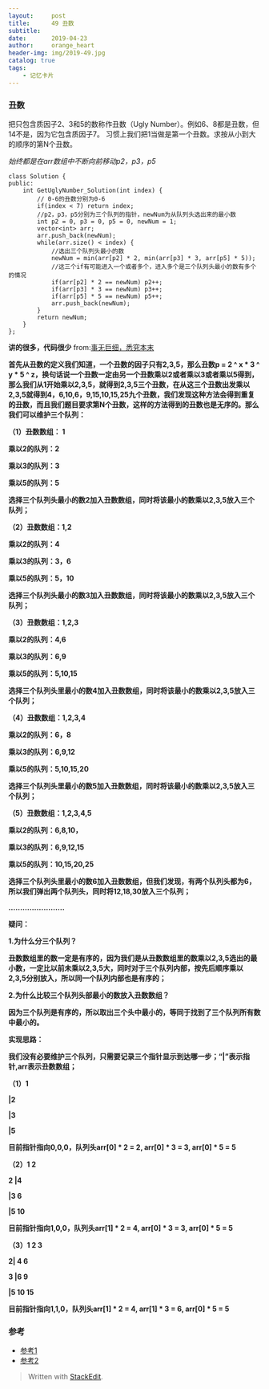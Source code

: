 ```yaml
---
layout:     post
title:      49 丑数
subtitle: 
date:       2019-04-23
author:     orange_heart
header-img: img/2019-49.jpg
catalog: true
tags:
    - 记忆卡片
---
```


###   丑数

把只包含质因子2、3和5的数称作丑数（Ugly Number）。例如6、8都是丑数，但14不是，因为它包含质因子7。 习惯上我们把1当做是第一个丑数。求按从小到大的顺序的第N个丑数。

*始终都是在arr数组中不断向前移动p2，p3，p5*

```objk
class Solution {
public:
    int GetUglyNumber_Solution(int index) {
        // 0-6的丑数分别为0-6
        if(index < 7) return index;
        //p2，p3，p5分别为三个队列的指针，newNum为从队列头选出来的最小数
        int p2 = 0, p3 = 0, p5 = 0, newNum = 1;
        vector<int> arr;
        arr.push_back(newNum);
        while(arr.size() < index) {
            //选出三个队列头最小的数
            newNum = min(arr[p2] * 2, min(arr[p3] * 3, arr[p5] * 5));
            //这三个if有可能进入一个或者多个，进入多个是三个队列头最小的数有多个的情况
            if(arr[p2] * 2 == newNum) p2++;
            if(arr[p3] * 3 == newNum) p3++;
            if(arr[p5] * 5 == newNum) p5++;
            arr.push_back(newNum);
        }
        return newNum;
    }
};
```

**讲的很多，代码很少**
from:[事无巨细，悉究本末](https://www.nowcoder.com/profile/7390960)

**首先从丑数的定义我们知道，一个丑数的因子只有2,3,5，那么丑数p = 2 ^ x * 3 ^ y * 5 ^ z，换句话说一个丑数一定由另一个丑数乘以2或者乘以3或者乘以5得到，那么我们从1开始乘以2,3,5，就得到2,3,5三个丑数，在从这三个丑数出发乘以2,3,5就得到4，6,10,6，9,15,10,15,25九个丑数，我们发现这种方法会得到重复的丑数，而且我们题目要求第N个丑数，这样的方法得到的丑数也是无序的。那么我们可以维护三个队列：**

**（1）丑数数组： 1**

**乘以2的队列：2**

**乘以3的队列：3**

**乘以5的队列：5**

**选择三个队列头最小的数2加入丑数数组，同时将该最小的数乘以****2,3,5****放入三个队列；**

**（2）丑数数组：1,2**

**乘以2的队列：4**

**乘以3的队列：3，6**

**乘以5的队列：5，10**

**选择三个队列头最小的数3加入丑数数组，同时将该最小的数乘以****2,3,5****放入三个队列；**

**（3）丑数数组：1,2,3**

**乘以2的队列：4,6**

**乘以3的队列：6,9**

**乘以5的队列：5,10,15**

**选择三个队列头里最小的数4加入丑数数组，同时将该最小的数乘以****2,3,5****放入三个队列；**

**（4）丑数数组：1,2,3,4**

**乘以2的队列：6，8**

**乘以3的队列：6,9,12**

**乘以5的队列：5,10,15,20**

**选择三个队列头里最小的数5加入丑数数组，同时将该最小的数乘以****2,3,5****放入三个队列；**

**（5）丑数数组：1,2,3,4,5**

**乘以2的队列：6,8,10，**

**乘以3的队列：6,9,12,15**

**乘以5的队列：10,15,20,25**

**选择三个队列头里最小的数6加入丑数数组，但我们发现，有两个队列头都为6，所以我们弹出两个队列头，同时将12,18,30放入三个队列；**

**……………………**

**疑问：**

**1.为什么分三个队列？**

**丑数数组里的数一定是有序的，因为我们是从丑数数组里的数乘以2,3,5选出的最小数，一定比以前未乘以2,3,5大，同时对于三个队列内部，按先后顺序乘以2,3,5分别放入，所以同一个队列内部也是有序的；**

**2.为什么比较三个队列头部最小的数放入丑数数组？**

**因为三个队列是有序的，所以取出三个头中最小的，等同于找到了三个队列所有数中最小的。**

**实现思路：**

**我们没有必要维护三个队列，只需要记录三个指针显示到达哪一步；“|”表示指针,arr表示丑数数组；**

**（1）1**

**|2**

**|3**

**|5**

**目前指针指向0,0,0，队列头arr[0] * 2 = 2, arr[0] * 3 = 3, arr[0] * 5 = 5**

**（2）1 2**

**2 |4**

**|3 6**

**|5 10**

**目前指针指向1,0,0，队列头arr[1] * 2 = 4, arr[0] * 3 = 3, arr[0] * 5 = 5**

**（3）1 2 3**

**2| 4 6**

**3 |6 9**

**|5 10 15**

**目前指针指向1,1,0，队列头arr[1] * 2 = 4, arr[1] * 3 = 6, arr[0] * 5 = 5**


### 参考

- [参考1](https://github.com/zhedahht/CodingInterviewChinese2)
- [参考2](https://github.com/gatieme/CodingInterviews)



> Written with [StackEdit](https://stackedit.io/).

<head>
    <script src="https://cdn.mathjax.org/mathjax/latest/MathJax.js?config=TeX-AMS-MML_HTMLorMML" type="text/javascript"></script>
    <script type="text/x-mathjax-config">
        MathJax.Hub.Config({
            tex2jax: {
            skipTags: ['script', 'noscript', 'style', 'textarea', 'pre'],
            inlineMath: [['$','$']]
            }
        });
    </script>
</head>
<!--stackedit_data:
eyJoaXN0b3J5IjpbOTkxNjg5NTAyLC0xMzQ0NjE5MjMyXX0=
-->